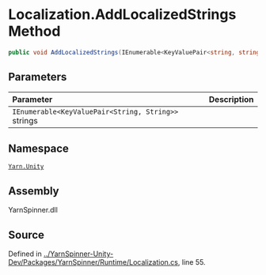 # Localization.AddLocalizedStrings Method


```csharp
public void AddLocalizedStrings(IEnumerable<KeyValuePair<string, string>> strings)
```

## Parameters
|Parameter|Description|
|:---|:---|
|`IEnumerable<KeyValuePair<String, String>>` strings||


## Namespace
[`Yarn.Unity`](/api/csharp/yarn.unity/README.md)

## Assembly
YarnSpinner.dll

## Source
Defined in [../YarnSpinner-Unity-Dev/Packages/YarnSpinner/Runtime/Localization.cs](https://github.com/YarnSpinnerTool/YarnSpinner-Unity//blob/develop/Runtime/Localization.cs#L55), line 55.
